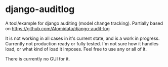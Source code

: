 django-auditlog
================

A tool/example for django auditing (model change tracking).
Partially based on https://github.com/Atomidata/django-audit-log

It is not working in all cases in it's current state, and is a work in progress.
Currently not production ready or fully tested. I'm not sure how it handles load, 
or what kind of load it imposes. Feel free to use any or all of it.

There is currently no GUI for it.

